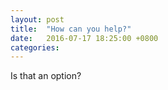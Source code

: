 ```yaml
---
layout: post
title:  "How can you help?"
date:   2016-07-17 18:25:00 +0800
categories: 
---
```

Is that an option?
